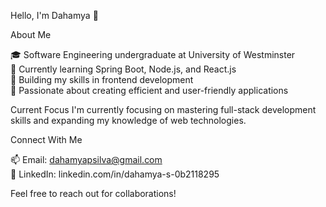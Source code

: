 Hello, I'm Dahamya 👋

About Me

🎓 Software Engineering undergraduate at University of Westminster  
🌱 Currently learning Spring Boot, Node.js, and React.js  
💼 Building my skills in frontend development  
🚀 Passionate about creating efficient and user-friendly applications  


Current Focus
I'm currently focusing on mastering full-stack development skills and expanding my knowledge of web technologies.

Connect With Me

📫 Email: dahamyapsilva@gmail.com  
💼 LinkedIn: linkedin.com/in/dahamya-s-0b2118295

Feel free to reach out for collaborations!
